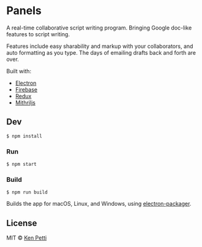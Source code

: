 # Panels

A real-time collaborative script writing program. Bringing Google doc-like features to script writing.

Features include easy sharability and markup with your collaborators, and auto formatting as you type. The days of emailing drafts back and forth are over.

Built with:
* [Electron](https://electron.atom.io/)
* [Firebase](https://firebase.google.com/)
* [Redux](http://redux.js.org/)
* [Mithriljs](https://mithril.js.org/)


## Dev

```
$ npm install
```

### Run

```
$ npm start
```

### Build

```
$ npm run build
```

Builds the app for macOS, Linux, and Windows, using [electron-packager](https://github.com/electron-userland/electron-packager).


## License

MIT © [Ken Petti](https://github.com/citizenken)
